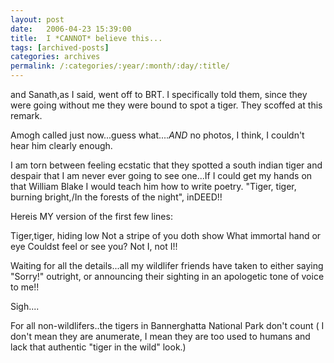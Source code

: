 ```yaml
---
layout: post
date:	2006-04-23 15:39:00
title:  I *CANNOT* believe this...
tags: [archived-posts]
categories: archives
permalink: /:categories/:year/:month/:day/:title/
---
```

<LJ user="Amoghavarsha"> and Sanath,as I said, went off to BRT. I specifically told them, since they were going without me they were bound to spot a tiger. They scoffed at this remark.

Amogh called just now...guess what....*AND* no photos, I think, I couldn't hear him clearly enough.

I am torn between feeling ecstatic that they spotted a south indian tiger and despair that I am never ever going to see one...If I could get my hands on that William Blake I would teach him how to write poetry. "Tiger, tiger, burning bright,/In the forests of the night", inDEED!!

Hereis MY version of the first few lines:

Tiger,tiger, hiding low
Not a stripe of you doth show
What immortal hand or eye
Couldst feel or see you? Not I, not I!!

Waiting for all the details...all my wildlifer friends have taken to either saying "Sorry!" outright, or announcing their sighting in an apologetic tone of voice to me!!

Sigh....

For all non-wildlifers..the tigers in Bannerghatta National Park don't count ( I don't mean they are anumerate, I mean they are too used to humans and lack that authentic "tiger in the wild" look.)
